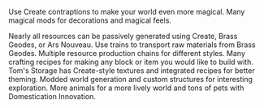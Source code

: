 Use Create contraptions to make your world even more magical.
Many magical mods for decorations and magical feels. 

Nearly all resources can be passively generated using Create, Brass Geodes, or Ars Nouveau.
Use trains to transport raw materials from Brass Geodes.
Multiple resource production chains for different styles.
Many crafting recipes for making any block or item you would like to build with.
Tom's Storage has Create-style textures and integrated recipes for better theming.
Modded world generation and custom structures for interesting exploration.
More animals for a more lively world and tons of pets with Domestication Innovation.